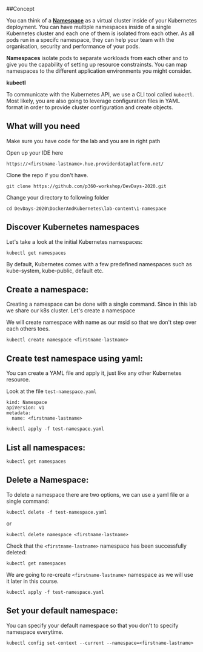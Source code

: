 
##Concept

You can think of a [**Namespace**](https://kubernetes.io/docs/concepts/overview/working-with-objects/namespaces/) as a virtual cluster inside of your Kubernetes deployment. You can have multiple namespaces inside of a single Kubernetes cluster and each one of them is isolated from each other. As all pods run in a specifc namespace, they can help your team with the organisation, security and performance of your pods.


**Namespaces** isolate pods to separate workloads from each other and to give you the capability of setting up resource constrainsts. You can map namespaces to the different application environments you might consider. 

**kubectl** 

To communicate with the Kubernetes API, we use a CLI tool called ```kubectl```. Most likely, you are also going to leverage configuration files in YAML format in order to provide cluster configuration and create objects.

## What will you need

Make sure you have code for the lab and you are in right path

Open up your IDE here

`https://<firstname-lastname>.hue.providerdataplatform.net/`

Clone the repo if you don't have.

`git clone https://github.com/p360-workshop/DevDays-2020.git`

Change your directory to following folder

`cd DevDays-2020\DockerAndKubernetes\lab-content\1-namespace`


## Discover Kubernetes namespaces 

Let's take a look at the initial Kubernetes namespaces:

`kubectl get namespaces`

By default, Kubernetes comes with a few predefined namespaces such as kube-system, kube-public, default etc.

## Create a namespace:

Creating a namespace can be done with a single command. Since in this lab we share our k8s cluster. Let's create a namespace
 
We will create namespace with name as our msid so that we don't step over each others toes. 

`kubectl create namespace <firstname-lastname>`


## Create test namespace using yaml:
You can create a YAML file and apply it, just like any other Kubernetes resource.

Look at the file `test-namespace.yaml`


```
kind: Namespace
apiVersion: v1
metadata:
  name: <firstname-lastname>
```



`kubectl apply -f test-namespace.yaml`

## List all namespaces:

`kubectl get namespaces`

## Delete a Namespace:

To delete a namespace there are two options, we can use a yaml file or a single command:

`kubectl delete -f test-namespace.yaml`

or
 
`kubectl delete namespace <firstname-lastname>`

Check that the `<firstname-lastname>` namespace has been successfully deleted:

`kubectl get namespaces`

We are  going to re-create   ```<firstname-lastname>``` namespace as we will use it later in this course.

`kubectl apply -f test-namespace.yaml`

## Set your default namespace:

You can specify your default namespace so that you don't to specify namespace everytime. 


`kubectl config set-context --current --namespace=<firstname-lastname>`

